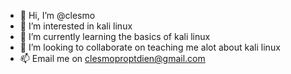 - 👋 Hi, I’m @clesmo
- 👀 I’m interested in kali linux
- 🌱 I’m currently learning the basics of kali linux
- 💞️ I’m looking to collaborate on teaching me alot about kali linux
- 📫 Email me on clesmoproptdien@gmail.com

<!---
clesmo/clesmo is a ✨ special ✨ repository because its `README.md` (this file) appears on your GitHub profile.
You can click the Preview link to take a look at your changes.
--->
